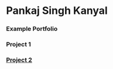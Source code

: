 # Pankaj Singh Kanyal

### Example Portfolio

### Project 1


### [Project 2](https://www.markdownguide.org/basic-syntax/)
